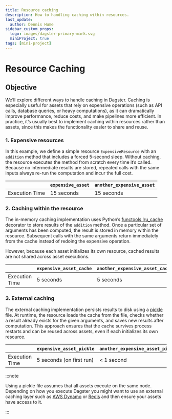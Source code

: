 ```yaml
---
title: Resource caching
description: How to handling caching within resources.
last_update:
  author: Dennis Hume
sidebar_custom_props:
  logo: images/dagster-primary-mark.svg
  miniProject: true
tags: [mini-project]
---
```


# Resource Caching

## Objective

We’ll explore different ways to handle caching in Dagster. Caching is especially useful for assets that rely on expensive operations (such as API calls, database queries, or heavy computations), as it can dramatically improve performance, reduce costs, and make pipelines more efficient. In practice, it’s usually best to implement caching within resources rather than assets, since this makes the functionality easier to share and reuse.

### 1. Expensive resources

In this example, we define a simple resource `ExpensiveResource` with an `addition` method that includes a forced 5-second sleep. Without caching, the resource executes the method from scratch every time it’s called. Because no intermediate results are stored, repeated calls with the same inputs always re-run the computation and incur the full cost.

<CodeExample
  path="docs_projects/project_mini/src/project_mini/defs/resource_caching/expensive_resource.py"
  language="python"
  title="src/project_mini/defs/assets.py"
/>

|                | `expensive_asset` | `another_expensive_asset` |
| -------------- | ----------------- | ------------------------- |
| Execution Time | 15 seconds        | 15 seconds                |

### 2. Caching within the resource

The in-memory caching implementation uses Python’s [functools.lru_cache](https://docs.python.org/3/library/functools.html#functools.cache) decorator to store results of the `addition` method. Once a particular set of arguments has been computed, the result is stored in memory within the resource. Subsequent calls with the same arguments return immediately from the cache instead of redoing the expensive operation.

However, because each asset initializes its own resource, cached results are not shared across asset executions.

<CodeExample
  path="docs_projects/project_mini/src/project_mini/defs/resource_caching/expensive_resource_cache.py"
  language="python"
  title="src/project_mini/defs/assets.py"
/>

|                | `expensive_asset_cache` | `another_expensive_asset_cache` |
| -------------- | ----------------------- | ------------------------------- |
| Execution Time | 5 seconds               | 5 seconds                       |

### 3. External caching

The external caching implementation persists results to disk using a [pickle](https://docs.python.org/3/library/pickle.html) file. At runtime, the resource loads the cache from the file, checks whether a result already exists for the given arguments, and saves new results after computation. This approach ensures that the cache survives process restarts and can be reused across assets, even if each initializes its own resource.

<CodeExample
  path="docs_projects/project_mini/src/project_mini/defs/resource_caching/expensive_resource_pickle.py"
  language="python"
  title="src/project_mini/defs/assets.py"
/>

|                | `expensive_asset_pickle` | `another_expensive_asset_pickle` |
| -------------- | ------------------------ | -------------------------------- |
| Execution Time | 5 seconds (on first run) | < 1 second                       |

:::note

Using a pickle file assumes that all assets execute on the same node. Depending on how you execute Dagster you might want to use an external caching layer such as [AWS Dynamo](https://aws.amazon.com/dynamodb/) or [Redis](https://redis.io/) and then ensure your assets have access to it.

:::